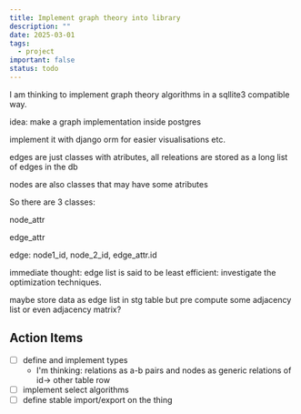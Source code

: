 ```yaml
---
title: Implement graph theory into library
description: ""
date: 2025-03-01
tags:
  - project
important: false
status: todo
---
```


I am thinking to implement graph theory algorithms in a sqllite3 compatible way. 

idea: make a graph implementation inside postgres

implement it with django orm for easier visualisations etc.

edges are just classes with atributes, all releations are stored as a long list of edges in the db

nodes are also classes that may have some atributes

So there are 3 classes:

node_attr

edge_attr

edge: node1_id, node_2_id, edge_attr.id

immediate thought: edge list is said to be least efficient: investigate the optimization techniques.

maybe store data as edge list in stg table but pre compute some adjacency list or even adjacency matrix?

## Action Items

- [ ] define and implement types
    - I'm thinking: relations as a-b pairs and nodes as generic relations of id-> other table row
- [ ] implement select algorithms
- [ ] define stable import/export on the thing
